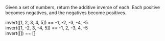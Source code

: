 Given a set of numbers, return the additive inverse of each. Each positive becomes negatives, and the negatives become positives.  

invert([1, 2, 3, 4, 5]) == -1, -2, -3, -4, -5  
invert([1, -2, 3, -4, 5]) == -1, 2, -3, 4, -5    
invert([]) == []  
